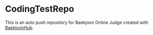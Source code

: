 # CodingTestRepo
This is an auto push repository for Baekjoon Online Judge created with [BaekjoonHub](https://github.com/BaekjoonHub/BaekjoonHub).

